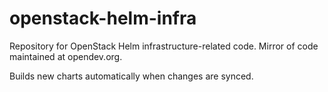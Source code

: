 # openstack-helm-infra
Repository for OpenStack Helm infrastructure-related code. Mirror of code maintained at opendev.org.

Builds new charts automatically when changes are synced.
